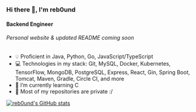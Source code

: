### Hi there 👋, I'm reb0und

#### Backend Engineer

###### Personal website & updated README coming soon

- 💡 Proficient in Java, Python, Go, JavaScript/TypeScript
- 💻 Technologies in my stack: Git, MySQL, Docker, Kubernetes, TensorFlow, MongoDB, PostgreSQL, Express, React, Gin, Spring Boot, Tomcat, Maven, Gradle, Circle CI, and more
- 🌱 I’m currently learning C
- 🚨 Most of my repositories are private :/



[![reb0und's GitHub stats](https://github-readme-stats.vercel.app/api?username=reb0und)](https://github.com/reb0und/github-readme-stats)
